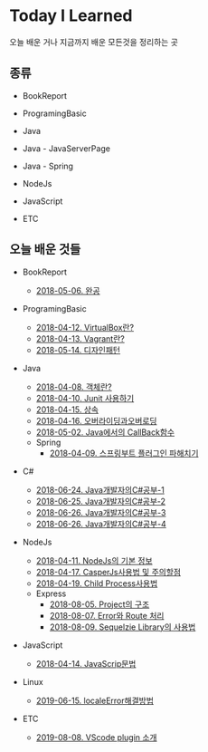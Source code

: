 # Today I Learned

오늘 배운 거나 지금까지 배운 모든것을 정리하는 곳

## 종류

- BookReport
- ProgramingBasic
- Java
- Java - JavaServerPage
- Java - Spring
- NodeJs
- JavaScript

- ETC

## 오늘 배운 것들

- BookReport
  - [2018-05-06. 완공](/BookReport/2018-05-06.완공.md)
- ProgramingBasic
  - [2018-04-12. VirtualBox란?](/Basic/2018-04-12-VirtualBox.md)
  - [2018-04-13. Vagrant란?](/Basic/2018-04-13-Vagrant.md)
  - [2018-05-14. 디자인패턴](/Basic/2018-05-14-DesignPattern.md)
- Java
  - [2018-04-08. 객체란?](/Java/2018-04-08-객체란.md)
  - [2018-04-10. Junit 사용하기](/Java/2018-04-10-Using-Junit.md)
  - [2018-04-15. 상속](/Java/2018-04-15-상속.md)
  - [2018-04-16. 오버라이딩과오버로딩](/Java/2018-04-16-오버라이딩과오버로딩.md)
  - [2018-05-02. Java에서의 CallBack함수](/Java/2018-05-02-FromJavaAtCallbackFunction.md)
  - Spring
    - [2018-04-09. 스프링부트 플러그인 파해치기](/Spring/2018-04-09-Spring-Boot-Plugin.md)
- C#
  - [2018-06-24. Java개발자의C#공부-1](/C%23/Java개발자의C%23공부-1.md)
  - [2018-06-25. Java개발자의C#공부-2](/C%23/Java개발자의C%23공부-2.md)
  - [2018-06-26. Java개발자의C#공부-3](/C%23/Java개발자의C%23공부-3.md)
  - [2018-06-26. Java개발자의C#공부-4](/C%23/Java개발자의C%23공부-4.md)

- NodeJs
  - [2018-04-11. NodeJs의 기본 정보](/NodeJs/2018-04-11-NodeJsStart.md)
  - [2018-04-17. CasperJs사용법 및 주의할점](/NodeJs/2018-04-17_CasperJsManualAndPointsToNote.md)
  - [2018-04-19. Child Process사용법](/NodeJs/2018-04-19_ChildProcessManual.md)
  - Express
    - [2018-08-05. Project의 구조](/NodeJs/Express/2019-08-05_ExpressProject구조.md)
    - [2018-08-07. Error와 Route 처리](/NodeJs/Express/2019-08-07_ErrorAndRoute_Process.md)
    - [2018-08-09. Sequelzie Library의 사용법](/NodeJs/Express/2018-08-09_Sequelize_Library_Directions.md)
 
- JavaScript
  - [2018-04-14. JavaScrip문법](/JavaScript/2018-04-14-JavaScriptGrammar.md)

- Linux
  - [2019-06-15. localeError해결방법](/Linux/LocaleError.md)
- ETC
  - [2019-08-08. VScode plugin 소개](/plugin/VScode_Plugin.md)